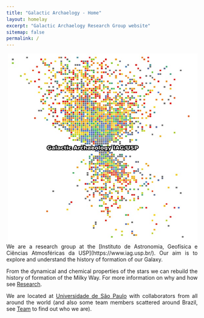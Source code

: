 ```yaml
---
title: "Galactic Archaelogy - Home"
layout: homelay
excerpt: "Galactic Archaelogy Research Group website"
sitemap: false
permalink: /
---
```

<div style="text-align: justify">


<img align="right"  width="500" height="500" src="/images/Galactic_Archaelogy2.jpeg">
We are a research group at the [Instituto de Astronomia, Geofísica e Ciências Atmosféricas da USP](https://www.iag.usp.br/). Our aim is to explore and understand the history of formation of our Galaxy.

From the dynamical and chemical properties of the stars we can rebuild the history of formation of the Milky Way. For more information on why and how see [Research](research).

We are located at [Universidade de São Paulo](https://www5.usp.br/) with collaborators from all around the world (and also some team members scattered around Brazil, see [Team](team) to find out who we are).

</div>
